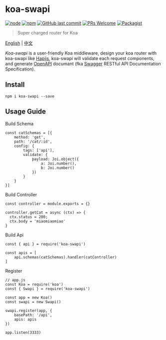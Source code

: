 # koa-swapi


[![node](https://img.shields.io/node/v/passport.svg?style=flat-square)](https://github.com/haowen737/koa-swapi)
[![npm](https://img.shields.io/npm/v/npm.svg?style=flat-square)](https://github.com/haowen737/koa-swapi)
[![GitHub last commit](https://img.shields.io/github/last-commit/google/skia.svg?style=flat-square)](https://github.com/haowen737/koa-swapi)
[![PRs Welcome](https://img.shields.io/badge/PRs-welcome-brightgreen.svg?style=flat-square)](http://makeapullrequest.com)
[![Packagist](https://img.shields.io/packagist/l/doctrine/orm.svg?style=flat-square)](https://github.com/haowen737/koa-swapi)


> Super charged router for Koa

[English](https://github.com/haowen737/koa-swapi/blob/master/README.md) | [中文](https://github.com/haowen737/koa-swapi/blob/master/docs/README-zh.md)

*Koa-swapi* is a user-friendly Koa middleware, design your koa router with koa-swapi like [Hapijs](https://hapijs.com/), koa-swapi will validate each request components, and generate [OpenAPI](https://www.openapis.org/) documant (fka [Swagger](https://swagger.io/) RESTful API Documentation Specification).

## Install

```
npm i koa-swapi --save
```

## Usage Guide

Build Schema

```
const catSchemas = [{
    method: 'get',
    path: '/cat/:id',
    config: {
        tags: ['api'],
        validate: {
            payload: Joi.object({
                a: Joi.number(),
                b: Joi.number()
            })
        }
    }
}]
```

Build Controller

```
const controller = module.exports = {}

controller.getCat = async (ctx) => {
  ctx.status = 200;
  ctx.body = 'miaomiaomiao'
}
```

Build Api

```
const { api } = require('koa-swapi')

const apis = [
    api.schemas(catSchemas).handler(catController)
]
```

Register

```
// app.js
const Koa = require('koa')
const { Swapi } = require('koa-swapi')

const app = new Koa()
const swapi = new Swapi()

swapi.register(app, {
    basePath: '/api',
    apis: apis
})

app.listen(3333)
```
